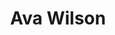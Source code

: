 ---
layout: employee
skillsid: 0
title: 'Ava Wilson'
permalink: /employees/:title 
location: 'Washington'
position: 'Investment Banker'
availability: 12
internal: false
categories: 
- employees
phoneNumber: 555-555-5555
email: email@gmail.com
manage: false
---